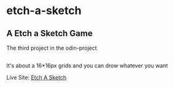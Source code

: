 # etch-a-sketch

## A Etch a Sketch Game

The third project in the odin-project
##
It's about a 16*16px grids and you can drow whatever you want

Live Site: [Etch A Sketch](https://o-marss.github.io/etch-a-sketch/)
